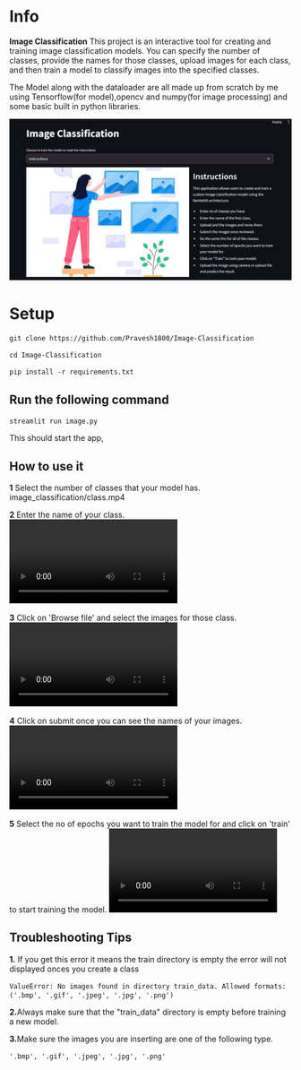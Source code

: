 # Info
<B>Image Classification</B> This project is an interactive tool for creating and training image classification models. You can specify the number of classes, provide the names for those classes, upload images for each class, and then train a model to classify images into the specified classes.


The Model along with the dataloader are all made up from scratch by me using Tensorflow(for model),opencv and numpy(for image processing) and some basic built in python libraries.


![](image_classification/readme.png)

##

# Setup  
```
git clone https://github.com/Pravesh1800/Image-Classification
``` 
```
cd Image-Classification
```
```
pip install -r requirements.txt
```

## Run the following command
```
streamlit run image.py
```
This should start the app,

## How to use it

<b>1</b> Select the number of classes that your model has.
image_classification/class.mp4

<b>2</b> Enter the name of your class.
<video controls src="https://pravesh.portfoliomine.in/media/5f4a95d9163752de4bf70a922af0702a3e335a6e963236b9d9fd0bab.mp4" title="Title"></video>

<b>3</b> Click on 'Browse file' and select the images for those class.
<video controls src="https://pravesh.portfoliomine.in/media/95066290ce78f9b1c0ec357071048fc9697578945fb541a01b807eb6.mp4" title="Title"></video>

<b>4</b> Click on submit once you can see the names of your images.
<video controls src="https://pravesh.portfoliomine.in/media/cf6c23669fac4aa74128d9eaee9aa4067eb99c4a83dd1360d40dca63.mp4" title="Title"></video>

<b>5</b> Select the no of epochs you want to train the model for and click on 'train' to start training the model.
<video controls src="https://pravesh.portfoliomine.in/media/29d8ed3725b4baba1d037c8c6cadf0718ba5143b5c55fba53bd17194.mp4" title="Title"></video>

## Troubleshooting Tips

<b>1.</b> If you get this error it means the train directory is empty the error will not displayed onces you create a class
```
ValueError: No images found in directory train_data. Allowed formats: ('.bmp', '.gif', '.jpeg', '.jpg', '.png')
```

<b>2.</b>Always make sure that the "train_data" directory is empty before training a new model.

<b>3.</b>Make sure the images you are inserting are one of the following type.
```
'.bmp', '.gif', '.jpeg', '.jpg', '.png'
``` 

